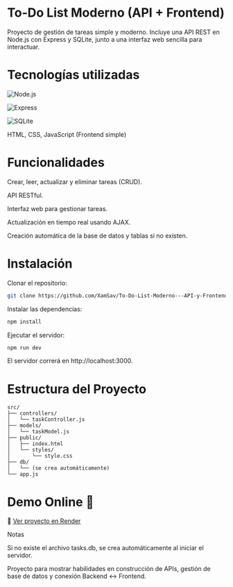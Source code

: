 # To-Do List Moderno (API + Frontend)

Proyecto de gestión de tareas simple y moderno.
Incluye una API REST en Node.js con Express y SQLite, junto a una interfaz web sencilla para interactuar.

# Tecnologías utilizadas
![Node.js](https://img.shields.io/badge/Node.js-339933?style=for-the-badge&logo=nodedotjs&logoColor=white)

![Express](https://img.shields.io/badge/Express.js-404D59?style=for-the-badge)

![SQLite](https://img.shields.io/badge/SQLite-003B57?style=for-the-badge&logo=sqlite&logoColor=white)

HTML, CSS, JavaScript (Frontend simple)

# Funcionalidades
Crear, leer, actualizar y eliminar tareas (CRUD).

API RESTful.

Interfaz web para gestionar tareas.

Actualización en tiempo real usando AJAX.

Creación automática de la base de datos y tablas si no existen.

# Instalación
Clonar el repositorio:
```bash
git clone https://github.com/XamSav/To-Do-List-Moderno---API-y-Frontend.git
```
Instalar las dependencias:
```bash
npm install
```

Ejecutar el servidor:
```bash
npm run dev
```
El servidor correrá en http://localhost:3000.

# Estructura del Proyecto 
```pgsql
src/
├── controllers/
│   └── taskController.js
├── models/
│   └── taskModel.js
├── public/
│   ├── index.html
│   └── styles/
│       └── style.css
├── db/
│   └── (se crea automáticamente)
└── app.js
```
# Demo Online 🚀

🔗 [Ver proyecto en Render](https://to-do-list-moderno-api-y-frontend.onrender.com)

Notas

Si no existe el archivo tasks.db, se crea automáticamente al iniciar el servidor.

Proyecto para mostrar habilidades en construcción de APIs, gestión de base de datos y conexión Backend ↔ Frontend.

